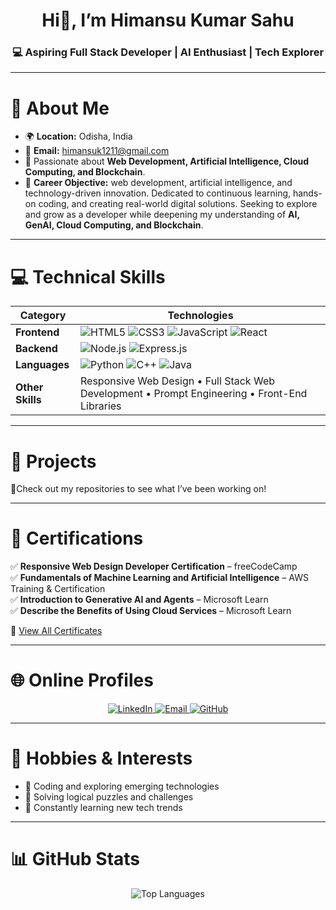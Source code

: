 <!-- Header -->
<h1 align="center">Hi👋, I’m Himansu Kumar Sahu</h1>
<h3 align="center">💻 Aspiring Full Stack Developer | AI Enthusiast | Tech Explorer</h3>

---

# 📍 About Me
- 🌍 **Location:** Odisha, India  
- 📧 **Email:** [himansuk1211@gmail.com](mailto:himansuk1211@gmail.com)  
- 💬 Passionate about **Web Development, Artificial Intelligence, Cloud Computing, and Blockchain**.  
- 🎯 **Career Objective:**
  web development, artificial intelligence, and technology-driven innovation. Dedicated to continuous learning, hands-on coding, and creating real-world digital solutions. Seeking to explore and grow as a developer while deepening my understanding of **AI, GenAI, Cloud Computing, and Blockchain**.

---

# 💻 Technical Skills
| Category | Technologies |
|-----------|--------------|
| **Frontend** | ![HTML5](https://img.shields.io/badge/HTML5-E34F26?style=for-the-badge&logo=html5&logoColor=white) ![CSS3](https://img.shields.io/badge/CSS3-1572B6?style=for-the-badge&logo=css3&logoColor=white) ![JavaScript](https://img.shields.io/badge/JavaScript-F7DF1E?style=for-the-badge&logo=javascript&logoColor=black) ![React](https://img.shields.io/badge/React-20232A?style=for-the-badge&logo=react&logoColor=61DAFB) |
| **Backend** | ![Node.js](https://img.shields.io/badge/Node.js-43853D?style=for-the-badge&logo=node.js&logoColor=white) ![Express.js](https://img.shields.io/badge/Express.js-000000?style=for-the-badge&logo=express&logoColor=white) |
| **Languages** | ![Python](https://img.shields.io/badge/Python-3776AB?style=for-the-badge&logo=python&logoColor=white) ![C++](https://img.shields.io/badge/C++-00599C?style=for-the-badge&logo=cplusplus&logoColor=white) ![Java](https://img.shields.io/badge/Java-ED8B00?style=for-the-badge&logo=openjdk&logoColor=white) |
| **Other Skills** | Responsive Web Design • Full Stack Web Development • Prompt Engineering • Front-End Libraries |

---

# 🧩 Projects
🚀Check out my repositories to see what I’ve been working on!

---

# 🧾 Certifications
✅ **Responsive Web Design Developer Certification** – freeCodeCamp   
✅ **Fundamentals of Machine Learning and Artificial Intelligence** – AWS Training & Certification  
✅ **Introduction to Generative AI and Agents** – Microsoft Learn  
✅ **Describe the Benefits of Using Cloud Services** – Microsoft Learn  

📜 [View All Certificates](https://drive.google.com/drive/folders/1suLH5X9grYBqIW2CHJq6h3No2tVfKdW_?usp=drive_link)

---

# 🌐 Online Profiles
<p align="center">
  <a href="http://www.linkedin.com/in/himansu-kumar-sahu-377916334" target="_blank">
    <img src="https://img.shields.io/badge/LinkedIn-0077B5?style=for-the-badge&logo=linkedin&logoColor=white" alt="LinkedIn"/>
  </a>
  <a href="mailto:himansuk1211@gmail.com">
    <img src="https://img.shields.io/badge/Gmail-D14836?style=for-the-badge&logo=gmail&logoColor=white" alt="Email"/>
  </a>
  <a href="https://github.com/himansu1211" target="_blank">
    <img src="https://img.shields.io/badge/GitHub-100000?style=for-the-badge&logo=github&logoColor=white" alt="GitHub"/>
  </a>
</p>

---

# 🧠 Hobbies & Interests
- 🧩 Coding and exploring emerging technologies  
- 🧠 Solving logical puzzles and challenges  
- 🌱 Constantly learning new tech trends  

---

# 📊 GitHub Stats
<div align="center">
    
  ![Top Languages](https://github-readme-stats.vercel.app/api/top-langs/?username=himansu1211&layout=compact&theme=tokyonight)

</div>


